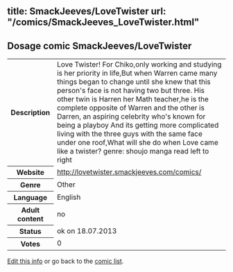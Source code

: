 title: SmackJeeves/LoveTwister
url: "/comics/SmackJeeves_LoveTwister.html"
---
Dosage comic SmackJeeves/LoveTwister
-----------------------------------------

<p id="msg"></p>
<script type="text/javascript">
if (window.location.search === '?edit_info_mail=sent_ok') {
  var elem = document.getElementById("msg");
  elem.innerHTML = 'Edited information sucessfully sent for review, which is usually done daily. Thanks!';
  elem.className = 'ok';
}
</script>
<table class="comicinfo">
<tr>
<th>Description</th><td>Love Twister! For Chiko,only working and studying is her priority in life,But when Warren came many things began to change until she knew that this person's face is not having two but three. His other twin is Harren her Math teacher,he is the complete opposite of Warren and the other is Darren, an aspiring celebrity who's known for being a playboy And its getting more complicated living with the three guys with the same face under one roof,What will she do when Love came like a twister? genre: shoujo manga read left to right</td>
</tr>
<tr>
<th>Website</th><td><a href="http://lovetwister.smackjeeves.com/comics/">http://lovetwister.smackjeeves.com/comics/</a></td>
</tr>
<tr>
<th>Genre</th><td>Other</td>
</tr>
<tr>
<th>Language</th><td>English</td>
</tr>
<tr>
<th>Adult content</th><td>no</td>
</tr>
<tr>
<th>Status</th><td>ok on 18.07.2013</td>
</tr>
<tr>
<th>Votes</th><td>0</td>
</tr>
</table>

[Edit this info](SmackJeeves_LoveTwister_edit.html) or go back to the [comic list](../comic-index.html).
